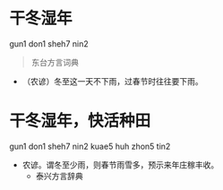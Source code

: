 # 干冬湿年
gun1 don1 sheh7 nin2
> 东台方言词典
- （农谚）冬至这一天不下雨，过春节时往往要下雨。

# 干冬湿年，快活种田
gun1 don1 sheh7 nin2 kuae5 huh zhon5 tin2
+ 农谚。谓冬至少雨，则春节雨雪多，预示来年庄稼丰收。
  * 泰兴方言辞典
<!--
泰兴方言辞典作“旱”
-->
